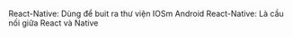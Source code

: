 React-Native: Dùng để buit ra thư viện IOSm Android 
React-Native: Là cầu nối giữa React và Native

